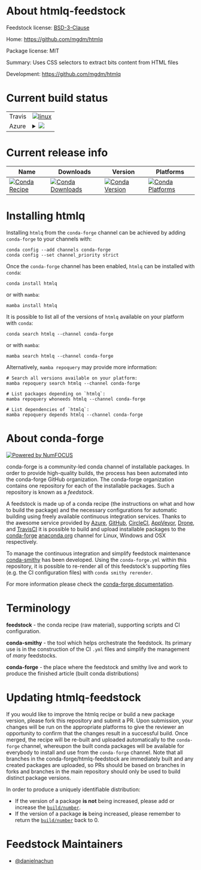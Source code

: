About htmlq-feedstock
=====================

Feedstock license: [BSD-3-Clause](https://github.com/conda-forge/htmlq-feedstock/blob/main/LICENSE.txt)

Home: https://github.com/mgdm/htmlq

Package license: MIT

Summary: Uses CSS selectors to extract bits content from HTML files

Development: https://github.com/mgdm/htmlq

Current build status
====================


<table><tr>
    <td>Travis</td>
    <td>
      <a href="https://app.travis-ci.com/conda-forge/htmlq-feedstock">
        <img alt="linux" src="https://img.shields.io/travis/com/conda-forge/htmlq-feedstock/main.svg?label=Linux">
      </a>
    </td>
  </tr>
    
  <tr>
    <td>Azure</td>
    <td>
      <details>
        <summary>
          <a href="https://dev.azure.com/conda-forge/feedstock-builds/_build/latest?definitionId=23669&branchName=main">
            <img src="https://dev.azure.com/conda-forge/feedstock-builds/_apis/build/status/htmlq-feedstock?branchName=main">
          </a>
        </summary>
        <table>
          <thead><tr><th>Variant</th><th>Status</th></tr></thead>
          <tbody><tr>
              <td>linux_64</td>
              <td>
                <a href="https://dev.azure.com/conda-forge/feedstock-builds/_build/latest?definitionId=23669&branchName=main">
                  <img src="https://dev.azure.com/conda-forge/feedstock-builds/_apis/build/status/htmlq-feedstock?branchName=main&jobName=linux&configuration=linux%20linux_64_" alt="variant">
                </a>
              </td>
            </tr><tr>
              <td>linux_aarch64</td>
              <td>
                <a href="https://dev.azure.com/conda-forge/feedstock-builds/_build/latest?definitionId=23669&branchName=main">
                  <img src="https://dev.azure.com/conda-forge/feedstock-builds/_apis/build/status/htmlq-feedstock?branchName=main&jobName=linux&configuration=linux%20linux_aarch64_" alt="variant">
                </a>
              </td>
            </tr><tr>
              <td>linux_ppc64le</td>
              <td>
                <a href="https://dev.azure.com/conda-forge/feedstock-builds/_build/latest?definitionId=23669&branchName=main">
                  <img src="https://dev.azure.com/conda-forge/feedstock-builds/_apis/build/status/htmlq-feedstock?branchName=main&jobName=linux&configuration=linux%20linux_ppc64le_" alt="variant">
                </a>
              </td>
            </tr><tr>
              <td>osx_64</td>
              <td>
                <a href="https://dev.azure.com/conda-forge/feedstock-builds/_build/latest?definitionId=23669&branchName=main">
                  <img src="https://dev.azure.com/conda-forge/feedstock-builds/_apis/build/status/htmlq-feedstock?branchName=main&jobName=osx&configuration=osx%20osx_64_" alt="variant">
                </a>
              </td>
            </tr><tr>
              <td>osx_arm64</td>
              <td>
                <a href="https://dev.azure.com/conda-forge/feedstock-builds/_build/latest?definitionId=23669&branchName=main">
                  <img src="https://dev.azure.com/conda-forge/feedstock-builds/_apis/build/status/htmlq-feedstock?branchName=main&jobName=osx&configuration=osx%20osx_arm64_" alt="variant">
                </a>
              </td>
            </tr><tr>
              <td>win_64</td>
              <td>
                <a href="https://dev.azure.com/conda-forge/feedstock-builds/_build/latest?definitionId=23669&branchName=main">
                  <img src="https://dev.azure.com/conda-forge/feedstock-builds/_apis/build/status/htmlq-feedstock?branchName=main&jobName=win&configuration=win%20win_64_" alt="variant">
                </a>
              </td>
            </tr>
          </tbody>
        </table>
      </details>
    </td>
  </tr>
</table>

Current release info
====================

| Name | Downloads | Version | Platforms |
| --- | --- | --- | --- |
| [![Conda Recipe](https://img.shields.io/badge/recipe-htmlq-green.svg)](https://anaconda.org/conda-forge/htmlq) | [![Conda Downloads](https://img.shields.io/conda/dn/conda-forge/htmlq.svg)](https://anaconda.org/conda-forge/htmlq) | [![Conda Version](https://img.shields.io/conda/vn/conda-forge/htmlq.svg)](https://anaconda.org/conda-forge/htmlq) | [![Conda Platforms](https://img.shields.io/conda/pn/conda-forge/htmlq.svg)](https://anaconda.org/conda-forge/htmlq) |

Installing htmlq
================

Installing `htmlq` from the `conda-forge` channel can be achieved by adding `conda-forge` to your channels with:

```
conda config --add channels conda-forge
conda config --set channel_priority strict
```

Once the `conda-forge` channel has been enabled, `htmlq` can be installed with `conda`:

```
conda install htmlq
```

or with `mamba`:

```
mamba install htmlq
```

It is possible to list all of the versions of `htmlq` available on your platform with `conda`:

```
conda search htmlq --channel conda-forge
```

or with `mamba`:

```
mamba search htmlq --channel conda-forge
```

Alternatively, `mamba repoquery` may provide more information:

```
# Search all versions available on your platform:
mamba repoquery search htmlq --channel conda-forge

# List packages depending on `htmlq`:
mamba repoquery whoneeds htmlq --channel conda-forge

# List dependencies of `htmlq`:
mamba repoquery depends htmlq --channel conda-forge
```


About conda-forge
=================

[![Powered by
NumFOCUS](https://img.shields.io/badge/powered%20by-NumFOCUS-orange.svg?style=flat&colorA=E1523D&colorB=007D8A)](https://numfocus.org)

conda-forge is a community-led conda channel of installable packages.
In order to provide high-quality builds, the process has been automated into the
conda-forge GitHub organization. The conda-forge organization contains one repository
for each of the installable packages. Such a repository is known as a *feedstock*.

A feedstock is made up of a conda recipe (the instructions on what and how to build
the package) and the necessary configurations for automatic building using freely
available continuous integration services. Thanks to the awesome service provided by
[Azure](https://azure.microsoft.com/en-us/services/devops/), [GitHub](https://github.com/),
[CircleCI](https://circleci.com/), [AppVeyor](https://www.appveyor.com/),
[Drone](https://cloud.drone.io/welcome), and [TravisCI](https://travis-ci.com/)
it is possible to build and upload installable packages to the
[conda-forge](https://anaconda.org/conda-forge) [anaconda.org](https://anaconda.org/)
channel for Linux, Windows and OSX respectively.

To manage the continuous integration and simplify feedstock maintenance
[conda-smithy](https://github.com/conda-forge/conda-smithy) has been developed.
Using the ``conda-forge.yml`` within this repository, it is possible to re-render all of
this feedstock's supporting files (e.g. the CI configuration files) with ``conda smithy rerender``.

For more information please check the [conda-forge documentation](https://conda-forge.org/docs/).

Terminology
===========

**feedstock** - the conda recipe (raw material), supporting scripts and CI configuration.

**conda-smithy** - the tool which helps orchestrate the feedstock.
                   Its primary use is in the construction of the CI ``.yml`` files
                   and simplify the management of *many* feedstocks.

**conda-forge** - the place where the feedstock and smithy live and work to
                  produce the finished article (built conda distributions)


Updating htmlq-feedstock
========================

If you would like to improve the htmlq recipe or build a new
package version, please fork this repository and submit a PR. Upon submission,
your changes will be run on the appropriate platforms to give the reviewer an
opportunity to confirm that the changes result in a successful build. Once
merged, the recipe will be re-built and uploaded automatically to the
`conda-forge` channel, whereupon the built conda packages will be available for
everybody to install and use from the `conda-forge` channel.
Note that all branches in the conda-forge/htmlq-feedstock are
immediately built and any created packages are uploaded, so PRs should be based
on branches in forks and branches in the main repository should only be used to
build distinct package versions.

In order to produce a uniquely identifiable distribution:
 * If the version of a package **is not** being increased, please add or increase
   the [``build/number``](https://docs.conda.io/projects/conda-build/en/latest/resources/define-metadata.html#build-number-and-string).
 * If the version of a package **is** being increased, please remember to return
   the [``build/number``](https://docs.conda.io/projects/conda-build/en/latest/resources/define-metadata.html#build-number-and-string)
   back to 0.

Feedstock Maintainers
=====================

* [@danielnachun](https://github.com/danielnachun/)

